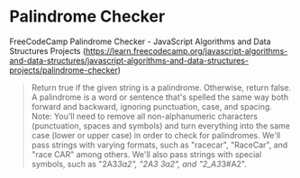 # Palindrome Checker
FreeCodeCamp Palindrome Checker - JavaScript Algorithms and Data Structures Projects 
(https://learn.freecodecamp.org/javascript-algorithms-and-data-structures/javascript-algorithms-and-data-structures-projects/palindrome-checker)

> Return true if the given string is a palindrome. Otherwise, return false.
A palindrome is a word or sentence that's spelled the same way both forward and backward, ignoring punctuation, case, and spacing.
> Note: You'll need to remove all non-alphanumeric characters (punctuation, spaces and symbols) and turn everything into the same case (lower or upper case) in order to check for palindromes.
> We'll pass strings with varying formats, such as "racecar", "RaceCar", and "race CAR" among others.
> We'll also pass strings with special symbols, such as "2A3*3a2", "2A3 3a2", and "2_A3*3#A2".
